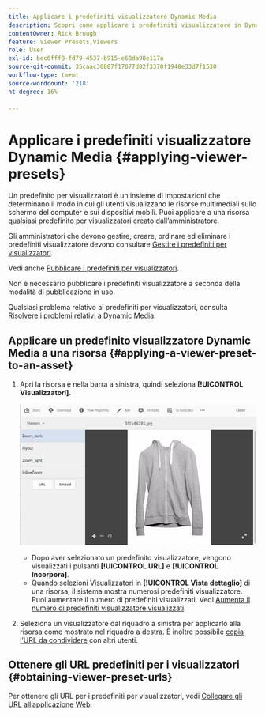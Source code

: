```yaml
---
title: Applicare i predefiniti visualizzatore Dynamic Media
description: Scopri come applicare i predefiniti visualizzatore in Dynamic Media.
contentOwner: Rick Brough
feature: Viewer Presets,Viewers
role: User
exl-id: bec6fff8-fd79-4537-b915-e68da98e117a
source-git-commit: 35caac30887f17077d82f3370f1948e33d7f1530
workflow-type: tm+mt
source-wordcount: '218'
ht-degree: 16%

---
```


# Applicare i predefiniti visualizzatore Dynamic Media {#applying-viewer-presets}

Un predefinito per visualizzatori è un insieme di impostazioni che determinano il modo in cui gli utenti visualizzano le risorse multimediali sullo schermo del computer e sui dispositivi mobili. Puoi applicare a una risorsa qualsiasi predefinito per visualizzatori creato dall’amministratore.

Gli amministratori che devono gestire, creare, ordinare ed eliminare i predefiniti visualizzatore devono consultare [Gestire i predefiniti per visualizzatori](managing-viewer-presets.md).

Vedi anche [Pubblicare i predefiniti per visualizzatori](managing-viewer-presets.md#publishing-viewer-presets).

Non è necessario pubblicare i predefiniti visualizzatore a seconda della modalità di pubblicazione in uso.

Qualsiasi problema relativo ai predefiniti per visualizzatori, consulta [Risolvere i problemi relativi a Dynamic Media](troubleshoot-dm.md#viewers).

## Applicare un predefinito visualizzatore Dynamic Media a una risorsa {#applying-a-viewer-preset-to-an-asset}

1. Apri la risorsa e nella barra a sinistra, quindi seleziona **[!UICONTROL Visualizzatori]**.

   ![chlimage_1-104](assets/chlimage_1-104.png)

   * Dopo aver selezionato un predefinito visualizzatore, vengono visualizzati i pulsanti **[!UICONTROL URL]** e **[!UICONTROL Incorpora]**.
   * Quando selezioni Visualizzatori in **[!UICONTROL Vista dettaglio]** di una risorsa, il sistema mostra numerosi predefiniti visualizzatore. Puoi aumentare il numero di predefiniti visualizzati. Vedi [Aumenta il numero di predefiniti visualizzatore visualizzati](managing-viewer-presets.md).

1. Seleziona un visualizzatore dal riquadro a sinistra per applicarlo alla risorsa come mostrato nel riquadro a destra. È inoltre possibile [copia l’URL da condividere](linking-urls-to-yourwebapplication.md) con altri utenti.

## Ottenere gli URL predefiniti per i visualizzatori {#obtaining-viewer-preset-urls}

Per ottenere gli URL per i predefiniti per visualizzatori, vedi [Collegare gli URL all’applicazione Web](linking-urls-to-yourwebapplication.md).
